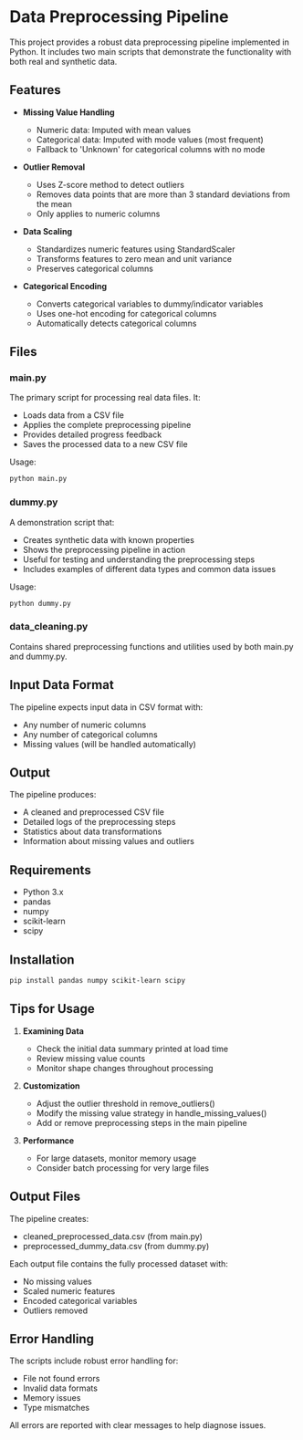 # Data Preprocessing Pipeline

This project provides a robust data preprocessing pipeline implemented in Python. It includes two main scripts that demonstrate the functionality with both real and synthetic data.

## Features

- **Missing Value Handling**
  - Numeric data: Imputed with mean values
  - Categorical data: Imputed with mode values (most frequent)
  - Fallback to 'Unknown' for categorical columns with no mode

- **Outlier Removal**
  - Uses Z-score method to detect outliers
  - Removes data points that are more than 3 standard deviations from the mean
  - Only applies to numeric columns

- **Data Scaling**
  - Standardizes numeric features using StandardScaler
  - Transforms features to zero mean and unit variance
  - Preserves categorical columns

- **Categorical Encoding**
  - Converts categorical variables to dummy/indicator variables
  - Uses one-hot encoding for categorical columns
  - Automatically detects categorical columns

## Files

### main.py
The primary script for processing real data files. It:
- Loads data from a CSV file
- Applies the complete preprocessing pipeline
- Provides detailed progress feedback
- Saves the processed data to a new CSV file

Usage:
```bash
python main.py
```

### dummy.py
A demonstration script that:
- Creates synthetic data with known properties
- Shows the preprocessing pipeline in action
- Useful for testing and understanding the preprocessing steps
- Includes examples of different data types and common data issues

Usage:
```bash
python dummy.py
```

### data_cleaning.py
Contains shared preprocessing functions and utilities used by both main.py and dummy.py.

## Input Data Format

The pipeline expects input data in CSV format with:
- Any number of numeric columns
- Any number of categorical columns
- Missing values (will be handled automatically)

## Output

The pipeline produces:
- A cleaned and preprocessed CSV file
- Detailed logs of the preprocessing steps
- Statistics about data transformations
- Information about missing values and outliers

## Requirements

- Python 3.x
- pandas
- numpy
- scikit-learn
- scipy

## Installation

```bash
pip install pandas numpy scikit-learn scipy
```

## Tips for Usage

1. **Examining Data**
   - Check the initial data summary printed at load time
   - Review missing value counts
   - Monitor shape changes throughout processing

2. **Customization**
   - Adjust the outlier threshold in remove_outliers()
   - Modify the missing value strategy in handle_missing_values()
   - Add or remove preprocessing steps in the main pipeline

3. **Performance**
   - For large datasets, monitor memory usage
   - Consider batch processing for very large files

## Output Files

The pipeline creates:
- cleaned_preprocessed_data.csv (from main.py)
- preprocessed_dummy_data.csv (from dummy.py)

Each output file contains the fully processed dataset with:
- No missing values
- Scaled numeric features
- Encoded categorical variables
- Outliers removed

## Error Handling

The scripts include robust error handling for:
- File not found errors
- Invalid data formats
- Memory issues
- Type mismatches

All errors are reported with clear messages to help diagnose issues.
